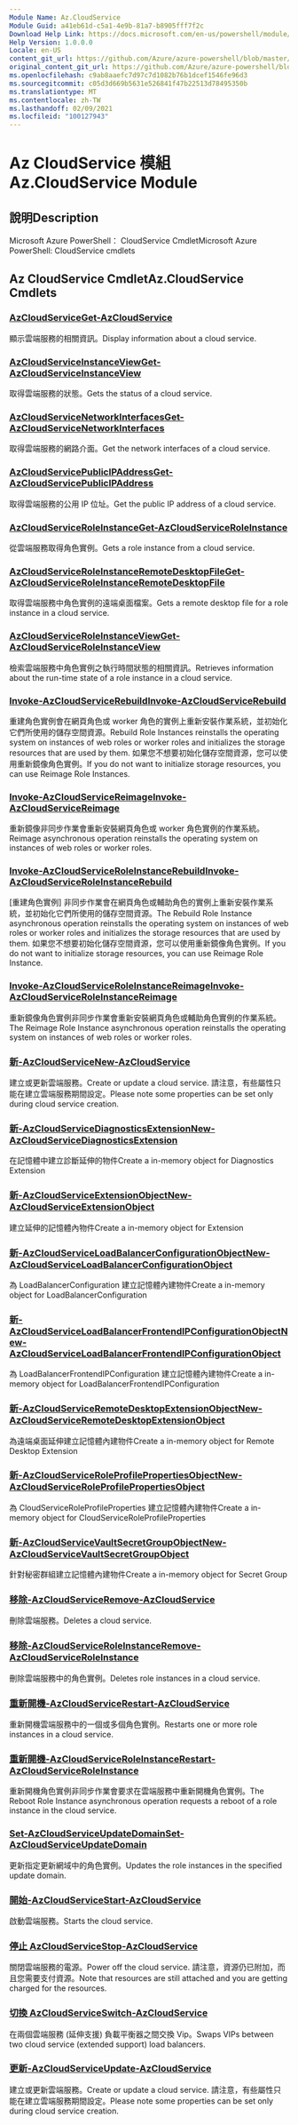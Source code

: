 ```yaml
---
Module Name: Az.CloudService
Module Guid: a41eb61d-c5a1-4e9b-81a7-b8905fff7f2c
Download Help Link: https://docs.microsoft.com/en-us/powershell/module/az.cloudservice
Help Version: 1.0.0.0
Locale: en-US
content_git_url: https://github.com/Azure/azure-powershell/blob/master/src/CloudService/help/Az.CloudService.md
original_content_git_url: https://github.com/Azure/azure-powershell/blob/master/src/CloudService/help/Az.CloudService.md
ms.openlocfilehash: c9ab8aaefc7d97c7d1082b76b1dcef1546fe96d3
ms.sourcegitcommit: c05d3d669b5631e526841f47b22513d78495350b
ms.translationtype: MT
ms.contentlocale: zh-TW
ms.lasthandoff: 02/09/2021
ms.locfileid: "100127943"
---
```

# <span data-ttu-id="dd247-101">Az CloudService 模組</span><span class="sxs-lookup"><span data-stu-id="dd247-101">Az.CloudService Module</span></span>
## <span data-ttu-id="dd247-102">說明</span><span class="sxs-lookup"><span data-stu-id="dd247-102">Description</span></span>
<span data-ttu-id="dd247-103">Microsoft Azure PowerShell： CloudService Cmdlet</span><span class="sxs-lookup"><span data-stu-id="dd247-103">Microsoft Azure PowerShell: CloudService cmdlets</span></span>

## <span data-ttu-id="dd247-104">Az CloudService Cmdlet</span><span class="sxs-lookup"><span data-stu-id="dd247-104">Az.CloudService Cmdlets</span></span>
### [<span data-ttu-id="dd247-105">AzCloudService</span><span class="sxs-lookup"><span data-stu-id="dd247-105">Get-AzCloudService</span></span>](Get-AzCloudService.md)
<span data-ttu-id="dd247-106">顯示雲端服務的相關資訊。</span><span class="sxs-lookup"><span data-stu-id="dd247-106">Display information about a cloud service.</span></span>

### [<span data-ttu-id="dd247-107">AzCloudServiceInstanceView</span><span class="sxs-lookup"><span data-stu-id="dd247-107">Get-AzCloudServiceInstanceView</span></span>](Get-AzCloudServiceInstanceView.md)
<span data-ttu-id="dd247-108">取得雲端服務的狀態。</span><span class="sxs-lookup"><span data-stu-id="dd247-108">Gets the status of a cloud service.</span></span>

### [<span data-ttu-id="dd247-109">AzCloudServiceNetworkInterfaces</span><span class="sxs-lookup"><span data-stu-id="dd247-109">Get-AzCloudServiceNetworkInterfaces</span></span>](Get-AzCloudServiceNetworkInterfaces.md)
<span data-ttu-id="dd247-110">取得雲端服務的網路介面。</span><span class="sxs-lookup"><span data-stu-id="dd247-110">Get the network interfaces of a cloud service.</span></span>

### [<span data-ttu-id="dd247-111">AzCloudServicePublicIPAddress</span><span class="sxs-lookup"><span data-stu-id="dd247-111">Get-AzCloudServicePublicIPAddress</span></span>](Get-AzCloudServicePublicIPAddress.md)
<span data-ttu-id="dd247-112">取得雲端服務的公用 IP 位址。</span><span class="sxs-lookup"><span data-stu-id="dd247-112">Get the public IP address of a cloud service.</span></span>

### [<span data-ttu-id="dd247-113">AzCloudServiceRoleInstance</span><span class="sxs-lookup"><span data-stu-id="dd247-113">Get-AzCloudServiceRoleInstance</span></span>](Get-AzCloudServiceRoleInstance.md)
<span data-ttu-id="dd247-114">從雲端服務取得角色實例。</span><span class="sxs-lookup"><span data-stu-id="dd247-114">Gets a role instance from a cloud service.</span></span>

### [<span data-ttu-id="dd247-115">AzCloudServiceRoleInstanceRemoteDesktopFile</span><span class="sxs-lookup"><span data-stu-id="dd247-115">Get-AzCloudServiceRoleInstanceRemoteDesktopFile</span></span>](Get-AzCloudServiceRoleInstanceRemoteDesktopFile.md)
<span data-ttu-id="dd247-116">取得雲端服務中角色實例的遠端桌面檔案。</span><span class="sxs-lookup"><span data-stu-id="dd247-116">Gets a remote desktop file for a role instance in a cloud service.</span></span>

### [<span data-ttu-id="dd247-117">AzCloudServiceRoleInstanceView</span><span class="sxs-lookup"><span data-stu-id="dd247-117">Get-AzCloudServiceRoleInstanceView</span></span>](Get-AzCloudServiceRoleInstanceView.md)
<span data-ttu-id="dd247-118">檢索雲端服務中角色實例之執行時間狀態的相關資訊。</span><span class="sxs-lookup"><span data-stu-id="dd247-118">Retrieves information about the run-time state of a role instance in a cloud service.</span></span>

### [<span data-ttu-id="dd247-119">Invoke-AzCloudServiceRebuild</span><span class="sxs-lookup"><span data-stu-id="dd247-119">Invoke-AzCloudServiceRebuild</span></span>](Invoke-AzCloudServiceRebuild.md)
<span data-ttu-id="dd247-120">重建角色實例會在網頁角色或 worker 角色的實例上重新安裝作業系統，並初始化它們所使用的儲存空間資源。</span><span class="sxs-lookup"><span data-stu-id="dd247-120">Rebuild Role Instances reinstalls the operating system on instances of web roles or worker roles and initializes the storage resources that are used by them.</span></span>
<span data-ttu-id="dd247-121">如果您不想要初始化儲存空間資源，您可以使用重新鏡像角色實例。</span><span class="sxs-lookup"><span data-stu-id="dd247-121">If you do not want to initialize storage resources, you can use Reimage Role Instances.</span></span>

### [<span data-ttu-id="dd247-122">Invoke-AzCloudServiceReimage</span><span class="sxs-lookup"><span data-stu-id="dd247-122">Invoke-AzCloudServiceReimage</span></span>](Invoke-AzCloudServiceReimage.md)
<span data-ttu-id="dd247-123">重新鏡像非同步作業會重新安裝網頁角色或 worker 角色實例的作業系統。</span><span class="sxs-lookup"><span data-stu-id="dd247-123">Reimage asynchronous operation reinstalls the operating system on instances of web roles or worker roles.</span></span>

### [<span data-ttu-id="dd247-124">Invoke-AzCloudServiceRoleInstanceRebuild</span><span class="sxs-lookup"><span data-stu-id="dd247-124">Invoke-AzCloudServiceRoleInstanceRebuild</span></span>](Invoke-AzCloudServiceRoleInstanceRebuild.md)
<span data-ttu-id="dd247-125">[重建角色實例] 非同步作業會在網頁角色或輔助角色的實例上重新安裝作業系統，並初始化它們所使用的儲存空間資源。</span><span class="sxs-lookup"><span data-stu-id="dd247-125">The Rebuild Role Instance asynchronous operation reinstalls the operating system on instances of web roles or worker roles and initializes the storage resources that are used by them.</span></span>
<span data-ttu-id="dd247-126">如果您不想要初始化儲存空間資源，您可以使用重新鏡像角色實例。</span><span class="sxs-lookup"><span data-stu-id="dd247-126">If you do not want to initialize storage resources, you can use Reimage Role Instance.</span></span>

### [<span data-ttu-id="dd247-127">Invoke-AzCloudServiceRoleInstanceReimage</span><span class="sxs-lookup"><span data-stu-id="dd247-127">Invoke-AzCloudServiceRoleInstanceReimage</span></span>](Invoke-AzCloudServiceRoleInstanceReimage.md)
<span data-ttu-id="dd247-128">重新鏡像角色實例非同步作業會重新安裝網頁角色或輔助角色實例的作業系統。</span><span class="sxs-lookup"><span data-stu-id="dd247-128">The Reimage Role Instance asynchronous operation reinstalls the operating system on instances of web roles or worker roles.</span></span>

### [<span data-ttu-id="dd247-129">新-AzCloudService</span><span class="sxs-lookup"><span data-stu-id="dd247-129">New-AzCloudService</span></span>](New-AzCloudService.md)
<span data-ttu-id="dd247-130">建立或更新雲端服務。</span><span class="sxs-lookup"><span data-stu-id="dd247-130">Create or update a cloud service.</span></span>
<span data-ttu-id="dd247-131">請注意，有些屬性只能在建立雲端服務期間設定。</span><span class="sxs-lookup"><span data-stu-id="dd247-131">Please note some properties can be set only during cloud service creation.</span></span>

### [<span data-ttu-id="dd247-132">新-AzCloudServiceDiagnosticsExtension</span><span class="sxs-lookup"><span data-stu-id="dd247-132">New-AzCloudServiceDiagnosticsExtension</span></span>](New-AzCloudServiceDiagnosticsExtension.md)
<span data-ttu-id="dd247-133">在記憶體中建立診斷延伸的物件</span><span class="sxs-lookup"><span data-stu-id="dd247-133">Create a in-memory object for Diagnostics Extension</span></span>

### [<span data-ttu-id="dd247-134">新-AzCloudServiceExtensionObject</span><span class="sxs-lookup"><span data-stu-id="dd247-134">New-AzCloudServiceExtensionObject</span></span>](New-AzCloudServiceExtensionObject.md)
<span data-ttu-id="dd247-135">建立延伸的記憶體內物件</span><span class="sxs-lookup"><span data-stu-id="dd247-135">Create a in-memory object for Extension</span></span>

### [<span data-ttu-id="dd247-136">新-AzCloudServiceLoadBalancerConfigurationObject</span><span class="sxs-lookup"><span data-stu-id="dd247-136">New-AzCloudServiceLoadBalancerConfigurationObject</span></span>](New-AzCloudServiceLoadBalancerConfigurationObject.md)
<span data-ttu-id="dd247-137">為 LoadBalancerConfiguration 建立記憶體內建物件</span><span class="sxs-lookup"><span data-stu-id="dd247-137">Create a in-memory object for LoadBalancerConfiguration</span></span>

### [<span data-ttu-id="dd247-138">新-AzCloudServiceLoadBalancerFrontendIPConfigurationObject</span><span class="sxs-lookup"><span data-stu-id="dd247-138">New-AzCloudServiceLoadBalancerFrontendIPConfigurationObject</span></span>](New-AzCloudServiceLoadBalancerFrontendIPConfigurationObject.md)
<span data-ttu-id="dd247-139">為 LoadBalancerFrontendIPConfiguration 建立記憶體內建物件</span><span class="sxs-lookup"><span data-stu-id="dd247-139">Create a in-memory object for LoadBalancerFrontendIPConfiguration</span></span>

### [<span data-ttu-id="dd247-140">新-AzCloudServiceRemoteDesktopExtensionObject</span><span class="sxs-lookup"><span data-stu-id="dd247-140">New-AzCloudServiceRemoteDesktopExtensionObject</span></span>](New-AzCloudServiceRemoteDesktopExtensionObject.md)
<span data-ttu-id="dd247-141">為遠端桌面延伸建立記憶體內建物件</span><span class="sxs-lookup"><span data-stu-id="dd247-141">Create a in-memory object for Remote Desktop Extension</span></span>

### [<span data-ttu-id="dd247-142">新-AzCloudServiceRoleProfilePropertiesObject</span><span class="sxs-lookup"><span data-stu-id="dd247-142">New-AzCloudServiceRoleProfilePropertiesObject</span></span>](New-AzCloudServiceRoleProfilePropertiesObject.md)
<span data-ttu-id="dd247-143">為 CloudServiceRoleProfileProperties 建立記憶體內建物件</span><span class="sxs-lookup"><span data-stu-id="dd247-143">Create a in-memory object for CloudServiceRoleProfileProperties</span></span>

### [<span data-ttu-id="dd247-144">新-AzCloudServiceVaultSecretGroupObject</span><span class="sxs-lookup"><span data-stu-id="dd247-144">New-AzCloudServiceVaultSecretGroupObject</span></span>](New-AzCloudServiceVaultSecretGroupObject.md)
<span data-ttu-id="dd247-145">針對秘密群組建立記憶體內建物件</span><span class="sxs-lookup"><span data-stu-id="dd247-145">Create a in-memory object for Secret Group</span></span>

### [<span data-ttu-id="dd247-146">移除-AzCloudService</span><span class="sxs-lookup"><span data-stu-id="dd247-146">Remove-AzCloudService</span></span>](Remove-AzCloudService.md)
<span data-ttu-id="dd247-147">刪除雲端服務。</span><span class="sxs-lookup"><span data-stu-id="dd247-147">Deletes a cloud service.</span></span>

### [<span data-ttu-id="dd247-148">移除-AzCloudServiceRoleInstance</span><span class="sxs-lookup"><span data-stu-id="dd247-148">Remove-AzCloudServiceRoleInstance</span></span>](Remove-AzCloudServiceRoleInstance.md)
<span data-ttu-id="dd247-149">刪除雲端服務中的角色實例。</span><span class="sxs-lookup"><span data-stu-id="dd247-149">Deletes role instances in a cloud service.</span></span>

### [<span data-ttu-id="dd247-150">重新開機-AzCloudService</span><span class="sxs-lookup"><span data-stu-id="dd247-150">Restart-AzCloudService</span></span>](Restart-AzCloudService.md)
<span data-ttu-id="dd247-151">重新開機雲端服務中的一個或多個角色實例。</span><span class="sxs-lookup"><span data-stu-id="dd247-151">Restarts one or more role instances in a cloud service.</span></span>

### [<span data-ttu-id="dd247-152">重新開機-AzCloudServiceRoleInstance</span><span class="sxs-lookup"><span data-stu-id="dd247-152">Restart-AzCloudServiceRoleInstance</span></span>](Restart-AzCloudServiceRoleInstance.md)
<span data-ttu-id="dd247-153">重新開機角色實例非同步作業會要求在雲端服務中重新開機角色實例。</span><span class="sxs-lookup"><span data-stu-id="dd247-153">The Reboot Role Instance asynchronous operation requests a reboot of a role instance in the cloud service.</span></span>

### [<span data-ttu-id="dd247-154">Set-AzCloudServiceUpdateDomain</span><span class="sxs-lookup"><span data-stu-id="dd247-154">Set-AzCloudServiceUpdateDomain</span></span>](Set-AzCloudServiceUpdateDomain.md)
<span data-ttu-id="dd247-155">更新指定更新網域中的角色實例。</span><span class="sxs-lookup"><span data-stu-id="dd247-155">Updates the role instances in the specified update domain.</span></span>

### [<span data-ttu-id="dd247-156">開始-AzCloudService</span><span class="sxs-lookup"><span data-stu-id="dd247-156">Start-AzCloudService</span></span>](Start-AzCloudService.md)
<span data-ttu-id="dd247-157">啟動雲端服務。</span><span class="sxs-lookup"><span data-stu-id="dd247-157">Starts the cloud service.</span></span>

### [<span data-ttu-id="dd247-158">停止 AzCloudService</span><span class="sxs-lookup"><span data-stu-id="dd247-158">Stop-AzCloudService</span></span>](Stop-AzCloudService.md)
<span data-ttu-id="dd247-159">關閉雲端服務的電源。</span><span class="sxs-lookup"><span data-stu-id="dd247-159">Power off the cloud service.</span></span>
<span data-ttu-id="dd247-160">請注意，資源仍已附加，而且您需要支付資源。</span><span class="sxs-lookup"><span data-stu-id="dd247-160">Note that resources are still attached and you are getting charged for the resources.</span></span>

### [<span data-ttu-id="dd247-161">切換 AzCloudService</span><span class="sxs-lookup"><span data-stu-id="dd247-161">Switch-AzCloudService</span></span>](Switch-AzCloudService.md)
<span data-ttu-id="dd247-162">在兩個雲端服務 (延伸支援) 負載平衡器之間交換 Vip。</span><span class="sxs-lookup"><span data-stu-id="dd247-162">Swaps VIPs between two cloud service (extended support) load balancers.</span></span>

### [<span data-ttu-id="dd247-163">更新-AzCloudService</span><span class="sxs-lookup"><span data-stu-id="dd247-163">Update-AzCloudService</span></span>](Update-AzCloudService.md)
<span data-ttu-id="dd247-164">建立或更新雲端服務。</span><span class="sxs-lookup"><span data-stu-id="dd247-164">Create or update a cloud service.</span></span>
<span data-ttu-id="dd247-165">請注意，有些屬性只能在建立雲端服務期間設定。</span><span class="sxs-lookup"><span data-stu-id="dd247-165">Please note some properties can be set only during cloud service creation.</span></span>

